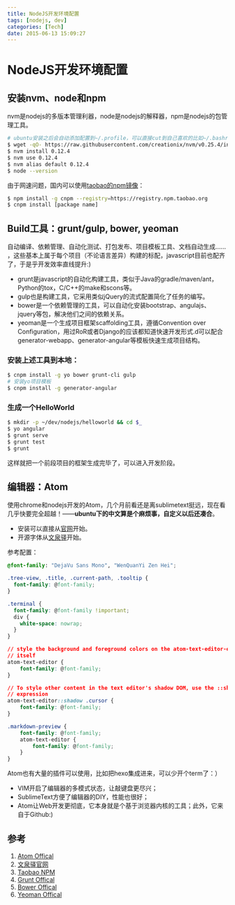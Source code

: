 ```yaml
---
title: NodeJS开发环境配置
tags: [nodejs, dev]
categories: [Tech]
date: 2015-06-13 15:09:27
---
```



# NodeJS开发环境配置

## 安装nvm、node和npm

nvm是nodejs的多版本管理利器，node是nodejs的解释器，npm是nodejs的包管理工具。

```bash
# ubuntu安装之后会自动添加配置到~/.profile，可以直接cut到自己喜欢的比如~/.bashrc
$ wget -qO- https://raw.githubusercontent.com/creationix/nvm/v0.25.4/install.sh | bash
$ nvm install 0.12.4
$ nvm use 0.12.4
$ nvm alias default 0.12.4
$ node --version
```
由于网速问题，国内可以使用[taobao的npm镜像](https://npm.taobao.org/)：

```bash
$ npm install -g cnpm --registry=https://registry.npm.taobao.org
$ cnpm install [package name]
```

## Build工具：grunt/gulp, bower, yeoman

自动编译、依赖管理、自动化测试、打包发布、项目模板工具、文档自动生成…… ，这些基本上属于每个项目（不论语言差异）构建的标配，javascript目前也配齐了，于是乎开发效率直线提升:)

* grunt是javascript的自动化构建工具，类似于Java的gradle/maven/ant，Python的tox，C/C++的make和scons等。
* gulp也是构建工具，它采用类似jQuery的流式配置简化了任务的编写。
* bower是一个依赖管理的工具，可以自动化安装bootstrap、angulajs、jquery等包，解决他们之间的依赖关系。
* yeoman是一个生成项目框架scaffolding工具，遵循Convention over Configuration，用过RoR或者Django的应该都知道快速开发形式.d可以配合generator-webapp、generator-angular等模板快速生成项目结构。

### 安装上述工具到本地：

```bash
$ cnpm install -g yo bower grunt-cli gulp
# 安装yo项目模板
$ cnpm install -g generator-angular
```

### 生成一个HelloWorld

```bash
$ mkdir -p ~/dev/nodejs/helloworld && cd $_
$ yo angular
$ grunt serve
$ grunt test
$ grunt
```
这样就把一个前段项目的框架生成完毕了，可以进入开发阶段。

## 编辑器：Atom

使用chrome和nodejs开发的Atom，几个月前看还是离sublimetext挺远，现在看几乎快要完全超越！——**ubuntu下的中文算是个麻烦事，自定义以后还凑合**。

* 安装可以直接从[官网](https://atom.io/)开始。
* 开源字体从[文泉驿](http://wenq.org/)开始。

参考配置：

```css
@font-family: "DejaVu Sans Mono", "WenQuanYi Zen Hei";

.tree-view, .title, .current-path, .tooltip {
  font-family: @font-family;
}

.terminal {
  font-family: @font-family !important;
  div {
    white-space: nowrap;
  }
}

// style the background and foreground colors on the atom-text-editor-element
// itself
atom-text-editor {
    font-family: @font-family;
}

// To style other content in the text editor's shadow DOM, use the ::shadow
// expression
atom-text-editor::shadow .cursor {
    font-family: @font-family;
}

.markdown-preview {
    font-family: @font-family;
    atom-text-editor {
        font-family: @font-family;
    }
}
```
Atom也有大量的插件可以使用，比如把hexo集成进来，可以少开个term了：）

* VIM开启了编辑器的多模式状态，让敲键盘更尽兴；
* SublimeText方便了编辑器的DIY，性能也很好；
* Atom让Web开发更彻底，它本身就是个基于浏览器内核的工具；此外，它来自于Github:)

## 参考
1. [Atom Offical][node1]
1. [文泉驿官网][node2]
1. [Taobao NPM][node3]
1. [Grunt Offical][node4]
1. [Bower Offical][node5]
1. [Yeoman Offical][node6]

[node1]:https://atom.io/ "Atom Offical site"
[node2]:http://wenq.org/ "文泉驿官网"
[node3]:https://npm.taobao.org/ "Taobao NPM"
[node4]:http://gruntjs.com/ "Grunt Offical"
[node5]:http://bower.io/ "Bower Offical"
[node6]:http://yeoman.io/ "Yeoman Offical"
